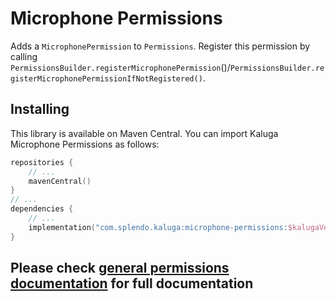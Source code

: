 # Microphone Permissions
Adds a `MicrophonePermission` to `Permissions`. Register this permission by calling `PermissionsBuilder.registerMicrophonePermission`()/`PermissionsBuilder.registerMicrophonePermissionIfNotRegistered()`.

## Installing
This library is available on Maven Central. You can import Kaluga Microphone Permissions as follows:

 ```kotlin
 repositories {
     // ...
     mavenCentral()
 }
 // ...
 dependencies {
     // ...
     implementation("com.splendo.kaluga:microphone-permissions:$kalugaVersion")
 }
 ```

## Please check [general permissions documentation](../base-permissions) for full documentation
